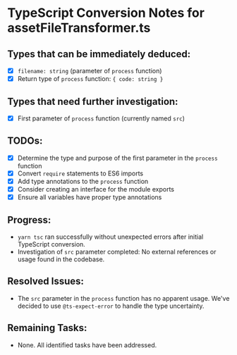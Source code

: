 # TypeScript Conversion Notes for assetFileTransformer.ts

## Types that can be immediately deduced:
- [x] `filename: string` (parameter of `process` function)
- [x] Return type of `process` function: `{ code: string }`

## Types that need further investigation:
- [x] First parameter of `process` function (currently named `src`)

## TODOs:
- [x] Determine the type and purpose of the first parameter in the `process` function
- [x] Convert `require` statements to ES6 imports
- [x] Add type annotations to the `process` function
- [x] Consider creating an interface for the module exports
- [x] Ensure all variables have proper type annotations

## Progress:
- `yarn tsc` ran successfully without unexpected errors after initial TypeScript conversion.
- Investigation of `src` parameter completed: No external references or usage found in the codebase.

## Resolved Issues:
- The `src` parameter in the `process` function has no apparent usage. We've decided to use `@ts-expect-error` to handle the type uncertainty.

## Remaining Tasks:
- None. All identified tasks have been addressed.
